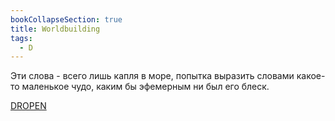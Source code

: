 ```yaml
---
bookCollapseSection: true
title: Worldbuilding 
tags:
  - D
---
```


Эти слова - всего лишь капля в море, попытка выразить словами какое-то маленькое чудо, каким бы эфемерным ни был его блеск.


[DROPEN](E-N-T-E-R/_index.md)
